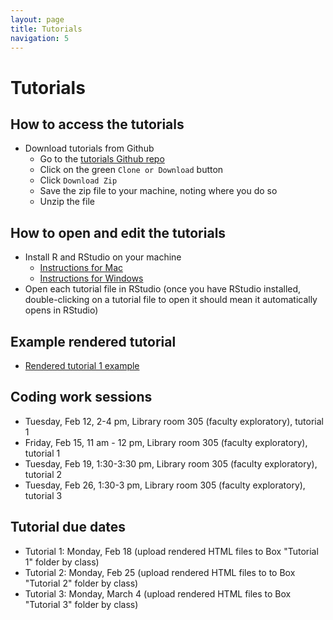 ```yaml
---
layout: page
title: Tutorials
navigation: 5
---
```

# Tutorials
## How to access the tutorials
* Download tutorials from Github
  - Go to the [tutorials Github repo](https://github.com/lcthomas/eng682s19-tutorials)
  - Click on the green `Clone or Download` button
  - Click `Download Zip`
  - Save the zip file to your machine, noting where you do so
  - Unzip the file

## How to open and edit the tutorials
* Install R and RStudio on your machine
  - [Instructions for Mac](https://medium.com/@GalarnykMichael/install-r-and-rstudio-on-mac-e911606ce4f4)
  - [Instructions for Windows](https://medium.com/@GalarnykMichael/install-r-and-rstudio-on-windows-5f503f708027)
* Open each tutorial file in RStudio (once you have RStudio installed, double-clicking on a tutorial file to open it should mean it automatically opens in RStudio)

## Example rendered tutorial
* [Rendered tutorial 1 example](https://lindsaythomas.net/eng682s19/tutorial-1.html)

## Coding work sessions
* Tuesday, Feb 12, 2-4 pm, Library room 305 (faculty exploratory), tutorial 1
* Friday, Feb 15, 11 am - 12 pm, Library room 305 (faculty exploratory), tutorial 1
* Tuesday, Feb 19, 1:30-3:30 pm, Library room 305 (faculty exploratory), tutorial 2
* Tuesday, Feb 26, 1:30-3 pm, Library room 305 (faculty exploratory), tutorial 3

## Tutorial due dates
* Tutorial 1: Monday, Feb 18 (upload rendered HTML files to Box "Tutorial 1" folder by class)
* Tutorial 2: Monday, Feb 25 (upload rendered HTML files to to Box "Tutorial 2" folder by class)
* Tutorial 3: Monday, March 4 (upload rendered HTML files to Box "Tutorial 3" folder by class)
